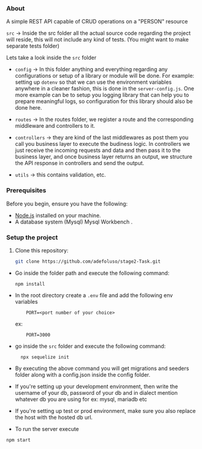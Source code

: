 ### <a name="about">About</a>

A simple REST API capable of CRUD operations on a "PERSON" resource

`src` -> Inside the src folder all the actual source code regarding the project will reside, this will not include any kind of tests. (You might want to make separate tests folder)

Lets take a look inside the `src` folder

- `config` -> In this folder anything and everything regarding any configurations or setup of a library or module will be done. For example: setting up `dotenv` so that we can use the environment variables anywhere in a cleaner fashion, this is done in the `server-config.js`. One more example can be to setup you logging library that can help you to prepare meaningful logs, so configuration for this library should also be done here.

- `routes` -> In the routes folder, we register a route and the corresponding middleware and controllers to it.

- `controllers` -> they are kind of the last middlewares as post them you call you business layer to execute the budiness logic. In controllers we just receive the incoming requests and data and then pass it to the business layer, and once business layer returns an output, we structure the API response in controllers and send the output.


- `utils` -> this contains validation, etc.

### Prerequisites

Before you begin, ensure you have the following:

- [Node.js](https://nodejs.org/) installed on your machine.
- A database system (Mysql) Mysql Workbench .

### Setup the project

1. Clone this repository:

   ```bash
   git clone https://github.com/adefoluso/stage2-Task.git
   ```

- Go inside the folder path and execute the following command:

  ```
  npm install
  ```

- In the root directory create a `.env` file and add the following env variables

    ```
        PORT=<port number of your choice>
    ```

    ex:

    ```
        PORT=3000
    ```

- go inside the `src` folder and execute the following command:

    ```
      npx sequelize init
    ```

- By executing the above command you will get migrations and seeders folder along with a config.json inside the config folder.
- If you're setting up your development environment, then write the username of your db, password of your db and in dialect mention whatever db you are using for ex: mysql, mariadb etc
- If you're setting up test or prod environment, make sure you also replace the host with the hosted db url.

- To run the server execute

 ```
 npm start
 ```
